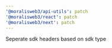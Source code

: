 ```yaml
---
'@moralisweb3/api-utils': patch
'@moralisweb3/react': patch
'@moralisweb3/next': patch
---
```


Seperate sdk headers based on sdk type
